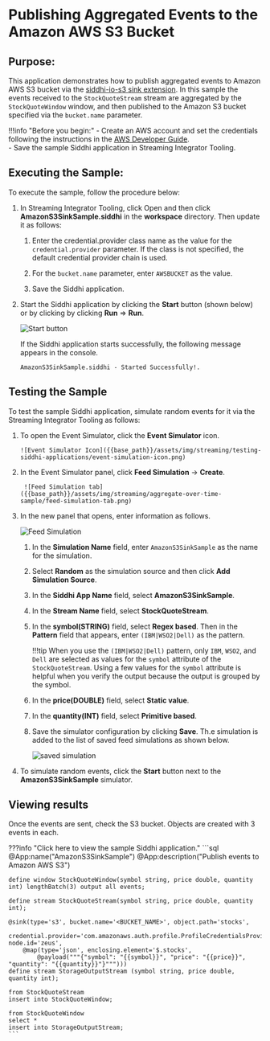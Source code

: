 # Publishing Aggregated Events to the Amazon AWS S3 Bucket

## Purpose:

This application demonstrates how to publish aggregated events to Amazon AWS S3 bucket via the [siddhi-io-s3 sink
extension](https://siddhi-io.github.io/siddhi-io-s3/). In this sample the events received to the `StockQuoteStream` stream are aggregated by the
`StockQuoteWindow` window, and then published to the Amazon S3 bucket specified via the `bucket.name` parameter.

!!!info "Before you begin:"
    - Create an AWS account and set the credentials following the instructions in the [AWS Developer Guide](https://docs.aws.amazon.com/sdk-for-java/v1/developer-guide/credentials.html).<br/>
    - Save the sample Siddhi application in Streaming Integrator Tooling.<br/>


## Executing the Sample:

To execute the sample, follow the procedure below:

1. In Streaming Integrator Tooling, click Open and then click **AmazonS3SinkSample.siddhi** in the **workspace** directory. Then update it as follows:

    1. Enter the credential.provider class name as the value for the `credential.provider` parameter. If the class is not specified, the default credential provider chain is used.

    2. For the `bucket.name` parameter, enter `AWSBUCKET` as the value.

    3. Save the Siddhi application.

2. Start the Siddhi application by clicking the **Start** button (shown below) or by clicking by clicking **Run** => **Run**.

    ![Start button]({{base_path}}/assets/img/streaming/amazon-s3-sink-sample/start.png)

    If the Siddhi application starts successfully, the following message appears in the console.

    `AmazonS3SinkSample.siddhi - Started Successfully!.`


## Testing the Sample

To test the sample Siddhi application, simulate random events for it via the Streaming Integrator Tooling as follows:

1. To open the Event Simulator, click the **Event Simulator** icon.

       ![Event Simulator Icon]({{base_path}}/assets/img/streaming/testing-siddhi-applications/event-simulation-icon.png)

2. In the Event Simulator panel, click **Feed Simulation** -> **Create**.

        ![Feed Simulation tab]({{base_path}}/assets/img/streaming/aggregate-over-time-sample/feed-simulation-tab.png)

3. In the new panel that opens, enter information as follows.

    ![Feed Simulation]({{base_path}}/assets/img/streaming/amazon-s3-sink-sample/amazon-s3-sink-sample-feed-simulation.png)

    1. In the **Simulation Name** field, enter `AmazonS3SinkSample` as the name for the simulation.

    2. Select **Random** as the simulation source and then click **Add Simulation Source**.

    3. In the **Siddhi App Name** field, select **AmazonS3SinkSample**.

    4. In the **Stream Name** field, select **StockQuoteStream**.

    5. In the **symbol(STRING)** field, select **Regex based**. Then in the **Pattern** field that appears, enter `(IBM|WSO2|Dell)` as the pattern.

        !!!tip
            When you use the `(IBM|WSO2|Dell)` pattern, only `IBM`, `WSO2`, and `Dell` are selected as values for the `symbol` attribute of the `StockQuoteStream`. Using a few values for the `symbol` attribute is helpful when you verify the output because the output is grouped by the symbol.

    6. In the **price(DOUBLE)** field, select **Static value**.

    7. In the **quantity(INT)** field, select **Primitive based**.

    8. Save the simulator configuration by clicking **Save**. Th.e simulation is added to the list of saved feed simulations as shown below.

        ![saved simulation]({{base_path}}/assets/img/streaming/amazon-s3-sink-sample/simulation-list.png)

4. To simulate random events, click the **Start** button next to the **AmazonS3SinkSample** simulator.

## Viewing results

Once the events are sent, check the S3 bucket. Objects are created with 3 events in each.

???info "Click here to view the sample Siddhi application."
    ```sql
    @App:name("AmazonS3SinkSample")
    @App:description("Publish events to Amazon AWS S3")


    define window StockQuoteWindow(symbol string, price double, quantity int) lengthBatch(3) output all events;

    define stream StockQuoteStream(symbol string, price double, quantity int);

    @sink(type='s3', bucket.name='<BUCKET_NAME>', object.path='stocks',
          credential.provider='com.amazonaws.auth.profile.ProfileCredentialsProvider', node.id='zeus',
        @map(type='json', enclosing.element='$.stocks',
            @payload("""{"symbol": "{{symbol}}", "price": "{{price}}", "quantity": "{{quantity}}"}""")))
    define stream StorageOutputStream (symbol string, price double, quantity int);

    from StockQuoteStream
    insert into StockQuoteWindow;

    from StockQuoteWindow
    select *
    insert into StorageOutputStream;
    ```